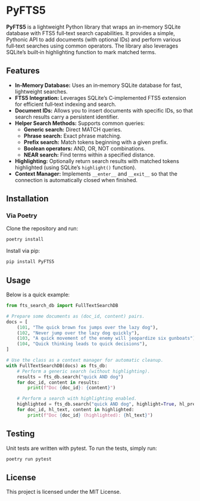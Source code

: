 # PyFTS5

**PyFTS5** is a lightweight Python library that wraps an in‑memory SQLite database with FTS5 full‑text search capabilities. It provides a simple, Pythonic API to add documents (with optional IDs) and perform various full‑text searches using common operators. The library also leverages SQLite’s built‑in highlighting function to mark matched terms.

## Features

- **In‑Memory Database:** Uses an in‑memory SQLite database for fast, lightweight searches.
- **FTS5 Integration:** Leverages SQLite’s C‑implemented FTS5 extension for efficient full‑text indexing and search.
- **Document IDs:** Allows you to insert documents with specific IDs, so that search results carry a persistent identifier.
- **Helper Search Methods:** Supports common queries:
  - **Generic search:** Direct MATCH queries.
  - **Phrase search:** Exact phrase matching.
  - **Prefix search:** Match tokens beginning with a given prefix.
  - **Boolean operators:** AND, OR, NOT combinations.
  - **NEAR search:** Find terms within a specified distance.
- **Highlighting:** Optionally return search results with matched tokens highlighted (using SQLite’s `highlight()` function).
- **Context Manager:** Implements `__enter__` and `__exit__` so that the connection is automatically closed when finished.

## Installation

### Via Poetry

Clone the repository and run:

```bash
poetry install
```

Install via pip:

```bash 
pip install PyFTS5
```

## Usage
Below is a quick example:

```python
from fts_search_db import FullTextSearchDB

# Prepare some documents as (doc_id, content) pairs.
docs = [
    (101, "The quick brown fox jumps over the lazy dog"),
    (102, "Never jump over the lazy dog quickly"),
    (103, "A quick movement of the enemy will jeopardize six gunboats"),
    (104, "Quick thinking leads to quick decisions"),
]

# Use the class as a context manager for automatic cleanup.
with FullTextSearchDB(docs) as fts_db:
    # Perform a generic search (without highlighting).
    results = fts_db.search("quick AND dog")
    for doc_id, content in results:
        print(f"Doc {doc_id}: {content}")

    # Perform a search with highlighting enabled.
    highlighted = fts_db.search("quick AND dog", highlight=True, hl_prefix="<<", hl_suffix=">>")
    for doc_id, hl_text, content in highlighted:
        print(f"Doc {doc_id} (highlighted): {hl_text}")
```

## Testing
Unit tests are written with pytest. To run the tests, simply run:

```bash
poetry run pytest
```

## License
This project is licensed under the MIT License.
